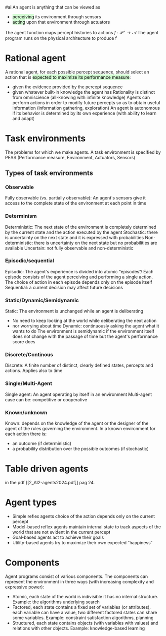#ai
An agent is anything that can be viewed as
* <mark style="background: #BBFABBA6;">perceiving</mark> its environment through sensors 
* <mark style="background: #BBFABBA6;">acting</mark> upon that environment through actuators

The agent function maps percept histories to actions $f:\mathcal P^{\star}\to\mathcal A$
The agent program runs on the physical architecture to produce f

# Rational agent
A rational agent, for each possible percept sequence, should select an action that is <mark style="background: #BBFABBA6;">expected to maximize its performance measure</mark>:
* given the evidence provided by the percept sequence
* given whatever built-in knowledge the agent has
Rationality is distinct from omniscience (all-knowing with infinite knowledge)
Agents can perform actions in order to modify future percepts so as to obtain useful information (information gathering, exploration)
An agent is autonomous if its behavior is determined by its own experience (with ability to learn and adapt)

# Task environments
The problems for which we make agents.
A task environment is specified by PEAS (Performance measure, Environment, Actuators, Sensors)
## Types of task environments

### Observable
Fully observable (vs. partially observable): An agent's sensors give it access to the complete state of the environment at each point in time

### Determinism
Deterministic: The next state of the environment is completely determined by the current state and the action executed by the agent
Stochastic: there is uncertainty on the next state and it is expressed with probabilities
Non-deterministic: there is uncertainty on the next state but no probabilities are available
Uncertain: not fully observable and non-deterministic


### Episodic/sequential
Episodic: The agent's experience is divided into atomic "episodes”/ Each episode consists of the agent perceiving and performing a single action. The choice of action in each episode depends only on the episode itself
Sequential: a current decision may affect future decisions

### Static/Dynamic/Semidynamic
Static: The environment is unchanged while an agent is deliberating
* No need to keep looking at the world while deliberating the next action
* nor worrying about time
Dynamic: continuously asking the agent what it wants to do
The environment is semidynamic if the environment itself does not change with the passage of time but the agent's performance score does

### Discrete/Continous
Discrete: A finite number of distinct, clearly defined states, percepts and actions. Applies also to time

### Single/Multi-Agent
Single agent: An agent operating by itself in an environment
Multi-agent case can be: competitive or cooperative

### Known/unknown

Known: depends on the knowledge of the agent or the designer of the agent of the rules governing the environment.
In a known environment for each action there is:
* an outcome (if deterministic)
* a probability distribution over the possible outcomes (if stochastic)

# Table driven agents
in the pdf [[2_AI2-agents2024.pdf]] pag 24.
# Agent types

* Simple reflex agents choice of the action depends only on the current percept
* Model-based reflex agents maintain internal state to track aspects of the world that are not evident in the current percept
* Goal-based agents act to achieve their goals
* Utility-based agents try to maximize their own expected “happiness”
# Components
Agent programs consist of various components.
The components can represent the environment in
three ways (with increasing complexity and expressive power):
* Atomic, each state of the world is indivisible it has no internal structure. Example: the algorithms underlying search
* Factored, each state contains a fixed set of variables (or attributes), each variable can have a value, two different factored states can share some variables. Example: constraint satisfaction algorithms, planning
* Structured, each state contains objects (with variables with values) and relations with other objects. Example: knowledge-based learning